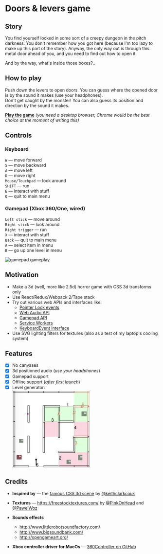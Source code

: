# Doors & levers game

## Story
You find yourself locked in some sort of a
 creepy dungeon in the pitch darkness. You don't
 remember how you got here (because I'm too
 lazy to make up this part of the story). Anyway,
 the only way out is through this metal door
 ahead of you, and you need to find out how
 to open it.  
 
 And by the way, what's inside those boxes?..
 
## How to play
Push down the levers to open doors.
You can guess where the opened door is by the
sound it makes (use your headphones).  
Don't get caught by the monster! You can also
guess its position and direction by the sound
it makes.

[**Play the game**](https://alvov.github.io/doors-and-levers-game/)
_(you need a desktop browser, Chrome would be the best choice
at the moment of writing this)_

## Controls
### Keyboard
`W` — move forward  
`S` — move backward  
`A` — move left  
`D` — move right  
`Mouse/Touchpad` — look around  
`SHIFT` — run  
`E` — interact with stuff  
`Q` — quit to main menu  

### Gamepad (Xbox 360/One, wired)
`Left stick` — move around  
`Right stick` — look around  
`Right trigger` — run  
`X` — interact with stuff  
`Back` — quit to main menu  
`A` — select item in menu  
`B` — go up one level in menu  

![gamepad gameplay](./assets/screencapture-001.gif)

## Motivation
* Make a 3d (well, more like 2.5d)
horror game with CSS 3d transforms only
* Use React/Redux/Webpack 2/Tape stack
* Try out various web APIs and interfaces like:
  * [Pointer Lock events](https://w3c.github.io/pointerlock/)
  * [Web Audio API](https://webaudio.github.io/web-audio-api/)
  * [Gamepad API](https://w3c.github.io/gamepad/)
  * [Service Workers](https://www.w3.org/TR/service-workers/)
  * [KeyboardEvent Interface](https://w3c.github.io/uievents/#interface-keyboardevent)
* Use SVG lighting filters for textures
(also as a test of my laptop's cooling system)

## Features
- [x] No canvases
- [x] 3d positioned audio (_use your headphones_)
- [x] Gamepad support
- [x] Offline support (_after first launch_)
- [x] Level generator:  
![level generator](./assets/screencapture-002-level.gif)

## Credits
* **Inspired by** — the [famous CSS 3d scene](http://keithclark.co.uk/labs/css-fps/)
by [@keithclarkcouk](https://twitter.com/keithclarkcouk)
* **Textures** — https://freestocktextures.com/
by [@PinkOnHead](https://twitter.com/pinkonhead)
and [@PawelWoz](https://twitter.com/PawelWoz)
* **Sounds effects**  
  * http://www.littlerobotsoundfactory.com/
  * http://www.bigsoundbank.com/
  * http://opengameart.org/

* **Xbox controller driver for MacOs** —
[360Controller on GitHub](https://github.com/360Controller/360Controller'>)
